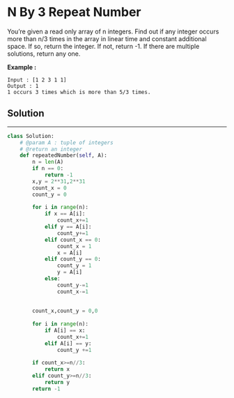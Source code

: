 <h1>N By 3 Repeat Number</h1>

<p>You’re given a read only array of n integers. Find out if any integer occurs more than n/3 times in the array in linear time and constant additional space.
If so, return the integer. If not, return -1.
If there are multiple solutions, return any one.</p>

<p>
<b>Example :</b>

    Input : [1 2 3 1 1]
    Output : 1 
    1 occurs 3 times which is more than 5/3 times. 
</p>

<h2>Solution</h2>

***

```python
class Solution:
    # @param A : tuple of integers
    # @return an integer
    def repeatedNumber(self, A):
        n = len(A)
        if n == 0:
            return -1
        x,y = 2**31,2**31    
        count_x = 0
        count_y = 0
        
        for i in range(n):
            if x == A[i]:
                count_x+=1
            elif y == A[i]:
                count_y+=1
            elif count_x == 0:
                count_x = 1
                x = A[i]
            elif count_y == 0:
                count_y = 1
                y = A[i]
            else:
                count_y-=1
                count_x-=1
                
        
        count_x,count_y = 0,0
        
        for i in range(n):
            if A[i] == x:
                count_x+=1
            elif A[i] == y:
                count_y +=1
            
        if count_x>=n//3:
            return x
        elif count_y>=n//3:
            return y
        return -1
```